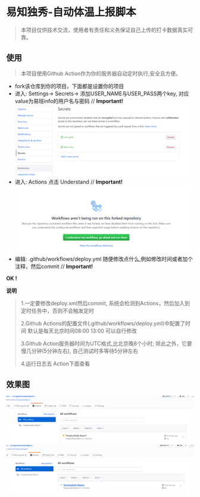 # 易知独秀-自动体温上报脚本

>本项目仅供技术交流，使用者有责任和义务保证自己上传的打卡数据真实可靠。
>

## 使用

>本项目使用Github Action作为你的服务器自动定时执行,安全且方便。
>
* fork该仓库到你的项目，下面都是设置你的项目
* 进入: Settings-> Secrets-> 添加USER_NAME与USER_PASS两个key, 对应value为易班info的用户名与密码 // **Important!**
![添加Secrets](https://github.com/naihaishy/TsinghuaDailyReport/blob/master/results/c.png)
* 进入: Actions 点击 Understand  // **Important!**
![Understand](https://github.com/naihaishy/TsinghuaDailyReport/blob/master/results/d.png)
* 编辑: .github/workflows/deploy.yml 随便修改点什么,例如修改时间或者加个注释，然后commit // **Important!**

**OK !**

**说明**
> 1.一定要修改deploy.xml然后commit, 系统会检测到Actions，然后加入到定时任务中，否则不会触发定时
> 
> 2.Github Actions的配置文件(.github/workflows/deploy.yml)中配置了时间 
默认是每天北京时间08:00 13:00 可以自行修改
>
> 3.Github Action服务器时间为UTC格式,比北京晚8个小时;
> 除此之外，它要慢几分钟(5分钟左右), 自己测试时多等待5分钟左右
> 
> 4.运行日志去 Action下面查看



## 效果图
![效果图1](https://github.com/naihaishy/TsinghuaDailyReport/blob/master/results/e.png) 
![效果图2](https://github.com/naihaishy/TsinghuaDailyReport/blob/master/results/f.png) 
